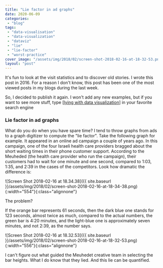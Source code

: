 ```yaml
---
title: "Lie factor in ad graphs"
date: 2020-06-09
categories: 
 - "blog"
tags: 
 - "data-visualisation"
 - "data-visualization"
 - "dataviz"
 - "lie"
 - "lie-factor"
 - "worst-practice"
cover_image: "/assets/img/2018/02/screen-shot-2018-02-16-at-18-32-53.png"
layout: "post"
---
```


It's fun to look at the visit statistics and to discover old stories. I wrote this post in 2016. For a reason I don't know, this post has been one of the most viewed posts in my blogs during the last week. 

So, I decided to publish it again. I won't add any new examples, but if you want to see more stuff, type [[lying with data visualization](https://duckduckgo.com/?q=lying+with+data+visualization)] in your favorite search engine

### Lie factor in ad graphs

What do you do when you have spare time? I tend to throw graphs from ads to a graph digitizer to compute the "lie factor". Take the following graph for example. It appeared in an online ad campaign a couple of years ago. In this campaign, one of the four Israeli health care providers bragged about the short waiting times in their phone customer support. According to the Meuheded (the health care provider who run the campaign), their customers had to wait for one minute and one second, compared to 1:03, 1:35, and 2:39 in the cases of the competitors. Look how dramatic the difference is:

![Screen Shot 2018-02-16 at 18.34.38]({{ site.baseurl }}/assets/img/2018/02/screen-shot-2018-02-16-at-18-34-38.png){:width="554"}{:class="alignnone"}

The problem?

If the orange bar represents 61 seconds, then the dark blue one stands for 123 seconds, almost twice as much, compared to the actual numbers, the green bar is 4:20 minutes, and the light-blue one is approximately seven minutes, and not 2:39, as the number says.

![Screen Shot 2018-02-16 at 18.32.53]({{ site.baseurl }}/assets/img/2018/02/screen-shot-2018-02-16-at-18-32-53.png){:width="556"}{:class="alignnone"}

I can't figure out what guided the Meuhedet creative team in selecting the bar heights. What I do know that they lied. And this lie can be quantified.

 
